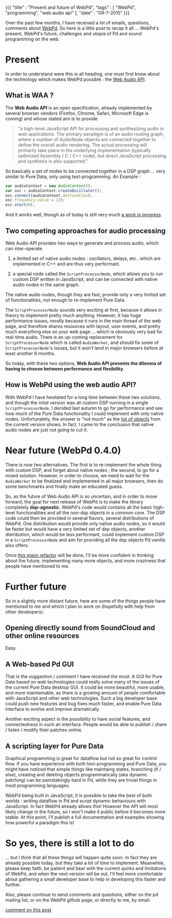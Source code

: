 {{{
  "title" : "Present and future of WebPd",
  "tags" : [ "WebPd", "programming", "web audio api" ],
  "date" : "09-7-2015"
}}}

Over the past few months, I have received a lot of emails, questions, comments about [WebPd](https://github.com/sebpiq/WebPd). So here is a little post to recap it all ... WebPd's present, WebPd's future, challenges and utopia of Pd and sound programming on the web.

<!--more-->


Present
=============

In order to understand were this is all heading, one must first know about the technology which makes WebPd possible : the [Web Audio API](http://webaudio.github.io/web-audio-api/).

What is WAA ?
-----------------

The **Web Audio API** is an open specification, already implemented by several browser vendors (Firefox, Chrome, Safari, Microsoft Edge is coming) and whose stated aim is to provide 

> "a high-level JavaScript API for processing and synthesizing audio in web applications. The primary paradigm is of an audio routing graph, where a number of AudioNode objects are connected together to define the overall audio rendering. The actual processing will primarily take place in the underlying implementation (typically optimized Assembly / C / C++ code), but direct JavaScript processing and synthesis is also supported."

So basically a set of nodes to be connected together in a DSP graph ... very similar to Pure Data, only using text-programming. An Example :

```javascript
var audioContext = new AudioContext();
var osc = audioContext.createOscillator();
osc.connect(audioContext.destination);
osc.frequency.value = 220;
osc.start(0);
```

And it works well, though as of today is still very much [a work in progress](http://www.w3.org/2011/audio/).


Two competing approaches for audio processing
-----------------------------------------------

Web Audio API provides two ways to generate and process audio, which can inter-operate.

1. a limited set of native audio nodes : oscillators, delays, etc.. which are implemented in C++ and are thus very performant.

2. a special node called the `ScriptProcessorNode`, which allows you to run custom DSP written in JavaScript, and can be connected with native audio nodes in the same graph.

The native audio nodes, though they are fast, provide only a very limited set of functionalities, not enough to re-implement Pure Data.

The `ScriptProcessorNode` sounds very exciting at first, because it allows in theory to implement pretty much anything. However, it has huge performance issues, mostly because it runs in the main thread of the web page, and therefore shares resources with layout, user events, and pretty much everything else on your web page ... which is obviously very bad for real-time audio. There is an up-coming replacement for `ScriptProcessorNode` which is called `AudioWorker`, and should fix some of `ScriptProcessorNode`'s issues, but it won't land in major browsers before at least another 6 months.

So today, with these two options, **Web Audio API presents the dilemna of having to choose between performance and flexibility**. 


How is WebPd using the web audio API?
--------------------------------------

With WebPd I have hesitated for a long time between these two solutions, and though the inital version was all custom DSP running in a single `ScriptProcessorNode`, I decided last autumn to go for performance and see how much of the Pure Data functionality I could implement with only native nodes. Unfortunately, the answer is *"not much"* as the [list of objects](https://github.com/sebpiq/WebPd/blob/5cee4dce15f1e2d2388311145fbb09ccaaa0f780/OBJECTLIST.md) from the current version shows. In fact, I came to the conclusion that native audio nodes are just not going to cut it. 


Near future (WebPd 0.4.0)
==========================

There is now two alternatives. The first is to re-implement the whole thing with custom DSP, and forget about native nodes ; the second, to go for a mixed solution. However, in order to choose, we need to wait for the `AudioWorker` to be finalized and implemented in all major browsers, then do some benchmarks and finally make an educated guess.

So, as the future of Web Audio API is so uncertain, and in order to move forward, the goal for next release of WebPd is to make the library completely **dsp-agnostic**. WebPd's code would contains all the basic high-level functionalities and all the non-dsp objects in a common core. The DSP code could then be provided in several flavors, several distributions of WebPd. One distribution would provide only native audio nodes, so it would be faster but would have a very limited set of dsp objects, another distribution, which would be less performant, could implement custom DSP in a `ScriptProcessorNode` and aim for providing all the dsp objects Pd vanilla also offers.

Once [this major refactor](https://github.com/sebpiq/WebPd/issues?q=is%3Aopen+is%3Aissue+milestone%3A0.4.0) will be done, I'll be more confident in thinking about the future, implementing many more objects, and more craziness that people have mentioned to me.


Further future
=================

So in a slightly more distant future, here are some of the things people have mentioned to me and which I plan to work on (hopefully with help from other developers).  


Opening directly sound from SoundCloud and other online resources
-------------------------------------------------------------------

Easy.


A Web-based Pd GUI
--------------------

That is the suggestion / comment I have received the most. A GUI for Pure Data based on web technologies could really solve many of the issues of the current Pure Data desktop GUI. It could be more beautiful, more usable, and more maintainable, as there is a growing amount of people comfortable with JavaScript and other web technologies. Such a big developer base could push new features and bug fixes much faster, and enable Pure Data interface to evolve and improve dramatically.

Another exciting aspect is the possibility to have social features, and connectedness in such an interface. People would be able to publish / share / listen / modify their patches online.


A scripting layer for Pure Data
--------------------------------

Graphical programming is great for dataflow but not so great for control flow. If you have experience with both text-programming and Pure Data, you might have noticed that simple things like maintaing states, branching (if / else), creating and deleting objects programmatically (aka dynamic patching) can be painstakingly hard in Pd, while they are trivial things in most programming languages.

WebPd being built in JavaScript, it is possible to take the best of both worlds : writing dataflow in Pd and script dynamic behaviours with JavaScript. In fact WebPd already allows this! However the API will most likely change in the future, so I won't make it public before it becomes more stable. At this point, I'll publish a full documentation and examples showing how powerful a paradigm this is! 


So yes, there is still a lot to do
====================================

 ... but I think that all these things will happen quite soon. In fact they are already possible today, but they take a lot of time to implement. Meanwhile, please keep faith, be patient and bear with the current quirks and limitations of WebPd, and when the next version will be out, I'll feel more comfortable about gathering a small developer base to help in developing this faster and further.

Also, please continue to send comments and questions, either on the pd mailing list, or on the WebPd github page, or directly to me, by email.

[comment on this post](https://twitter.com/sebpiq/status/640887792470499328)
